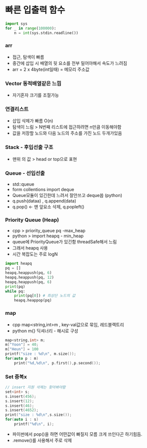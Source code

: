# 빠른 입출력 함수
```python
import sys
for _ in range(100000):
    n = int(sys.stdin.readline())
```
### arr
- 접근, 탐색이 빠름
- 중간에 삽입 시 배열의 뒷 요소를 전부 밀어야해서
속도가 느려짐
- arr + 2 x 4byte(int일때) = 메모리 주소값

### Vector 동적배열같은 느낌
- 자기혼자 크기를 조절가능

### 연결리스트
- 삽입 삭제가 빠름 O(n)
- 탐색이 느림 > N번째 리스트에 접근하려면 n만큼 이동해야함
- 값을 저장할 노드와 다음 노드의 주소를 가진 노드 두개가있음

### Stack - 후입선출 구조
- 맨위 의 값 > head or top으로 표현 

### Queue - 선입선출
- std::queue
- form collentions import deque
- Queue모듈이 있긴한데 느려서 잘안쓰고 deque씀 (python)
- q.push(dataa) , q.append(data)
- q.pop() <- 맨 앞요소 삭제, q.popleft()

### Priority Queue (Heap)
- cpp > priority_queue<int> pq -max_heap  
- python > import heapq - min_heap
- queue에 PriorityQueue가 있긴함 threadSafe해서 느림
- 그래서 heapq 사용
- 시간 복잡도는 주로 logN

```python
import heapq
pq = []
heapq.heappush(pq, 6)
heapq.heappush(pq, 12)
heapq.heappush(pq, 6)
print(pq)
while pq:
    print(pq[0]) # 최상단 노드의 값
    heapq.heappop(pq)
```

### map
- cpp map<string,int>m , key-val값으로 묶임, 레드블랙트리
- python m{} 딕셔너리 - 해시로 구성

```cpp
map<string,int> m;
m["Yoon"] = 40;
m["Heun"] = 100
printf("size : %d\n", m.size());
for(auto p : m)
    print("%d,%d\n", p.first(),p.second());
```

### Set 중복x 
```cpp
// insert 지원 삭제는 찾아봐야함
set<int> s;
s.insert(456);
s.insert(12);
s.insert(46);
s.insert(4652);
print("size : %d\n",s.size());
for(auto i : s)
    printf("%d\n", i);
```
- 파이썬에서 pop()을 하면 어떤값이 빠질지 모름 크게 쓰인다곤 하기힘듬.
- .remove()를 사용해서 주로 삭제